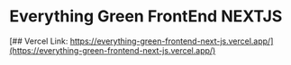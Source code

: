 # Everything Green FrontEnd NEXTJS

[## Vercel Link: https://everything-green-frontend-next-js.vercel.app/](https://everything-green-frontend-next-js.vercel.app/)
